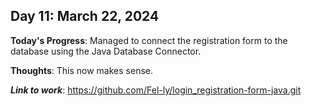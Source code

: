 ## Day 11: March 22, 2024

**Today's Progress**: Managed to connect the registration form to the database using the Java Database Connector.

__Thoughts__: This now makes sense.

___Link to work___: https://github.com/Fel-ly/login_registration-form-java.git
